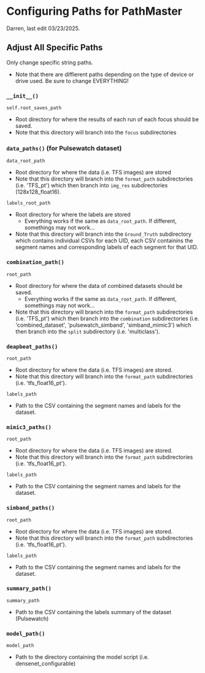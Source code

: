 # Configuring Paths for PathMaster
Darren, last edit 03/23/2025.

## Adjust All Specific Paths
Only change specific string paths.
- Note that there are diffierent paths depending on the type of device or drive used. Be sure to change EVERYTHING!

### `__init__()`
`self.root_saves_path`
- Root directory for where the results of each run of each focus should be saved.
- Note that this directory will branch into the `focus` subdirectories

### `data_paths()` (for Pulsewatch dataset)
`data_root_path`
- Root directory for where the data (i.e. TFS images) are stored
- Note that this directory will branch into the `format_path` subdirectories (i.e. 'TFS_pt') which then branch into `img_res` subdirectories (128x128_float16).

`labels_root_path`
- Root directory for where the labels are stored
    - Everything works if the same as `data_root_path`. If different, somethings may not work...
- Note that this directory will branch into the `Ground_Truth` subdirectory which contains individual CSVs for each UID, each CSV containins the segment names and corresponding labels of each segment for that UID.

### `combination_path()`
`root_path`
- Root directory for where the data of combined datasets should be saved.
    - Everything works if the same as `data_root_path`. If different, somethings may not work...
- Note that this directory will branch into the `format_path` subdirectories (i.e. 'TFS_pt') which then branch into the `combination` subdirectories (i.e. 'combined_dataset', 'pulsewatch_simband', 'simband_mimic3') which then branch into the `split` subdirectory (i.e. 'multiclass').

### `deapbeat_paths()`
`root_path`
- Root directory for where the data (i.e. TFS images) are stored.
- Note that this directory will branch into the `format_path` subdirectories (i.e. 'tfs_float16_pt').

`labels_path`
- Path to the CSV containing the segment names and labels for the dataset.

### `mimic3_paths()`
`root_path`
- Root directory for where the data (i.e. TFS images) are stored.
- Note that this directory will branch into the `format_path` subdirectories (i.e. 'tfs_float16_pt').

`labels_path`
- Path to the CSV containing the segment names and labels for the dataset.

### `simband_paths()`
`root_path`
- Root directory for where the data (i.e. TFS images) are stored.
- Note that this directory will branch into the `format_path` subdirectories (i.e. 'tfs_float16_pt').

`labels_path`
- Path to the CSV containing the segment names and labels for the dataset.

### `summary_path()`
`summary_path`
- Path to the CSV containing the labels summary of the dataset (Pulsewatch)

### `model_path()`
`model_path`
- Path to the directory containing the model script (i.e. densenet_configurable)